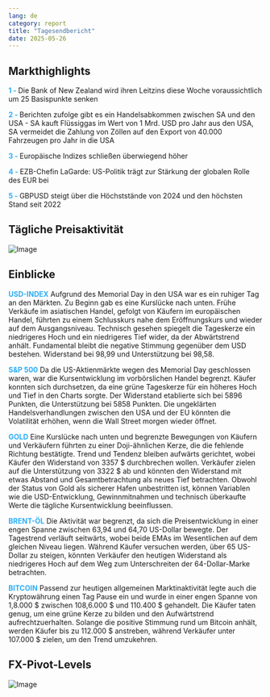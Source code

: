 ```yaml
---
lang: de
category: report
title: "Tagesendbericht"
date: 2025-05-26
---
```



<h2>Markthighlights</h2>
<strong style="color: #2caef7;">1 - </strong> Die Bank of New Zealand wird ihren Leitzins diese Woche voraussichtlich um 25 Basispunkte senken

<strong style="color: #2caef7;">2 - </strong> Berichten zufolge gibt es ein Handelsabkommen zwischen SA und den USA - SA kauft Flüssiggas im Wert von 1 Mrd. USD pro Jahr aus den USA, SA vermeidet die Zahlung von Zöllen auf den Export von 40.000 Fahrzeugen pro Jahr in die USA

<strong style="color: #2caef7;">3 - </strong> Europäische Indizes schließen überwiegend höher

<strong style="color: #2caef7;">4 - </strong> EZB-Chefin LaGarde: US-Politik trägt zur Stärkung der globalen Rolle des EUR bei

<strong style="color: #2caef7;">5 - </strong> GBPUSD steigt über die Höchststände von 2024 und den höchsten Stand seit 2022



<h2>Tägliche Preisaktivität</h2>
<img src="https://markleighedu.github.io/img/May-2025/26-May-2025/price.jpg" alt="Image"/>

<h2>Einblicke</h2>
<strong style="color: #2caef7;">USD-INDEX</strong> Aufgrund des Memorial Day in den USA war es ein ruhiger Tag an den Märkten. Zu Beginn gab es eine Kurslücke nach unten. Frühe Verkäufe im asiatischen Handel, gefolgt von Käufern im europäischen Handel, führten zu einem Schlusskurs nahe dem Eröffnungskurs und wieder auf dem Ausgangsniveau. Technisch gesehen spiegelt die Tageskerze ein niedrigeres Hoch und ein niedrigeres Tief wider, da der Abwärtstrend anhält. Fundamental bleibt die negative Stimmung gegenüber dem USD bestehen. Widerstand bei 98,99 und Unterstützung bei 98,58.

<strong style="color: #2caef7;">S&P 500</strong> Da die US-Aktienmärkte wegen des Memorial Day geschlossen waren, war die Kursentwicklung im vorbörslichen Handel begrenzt. Käufer konnten sich durchsetzen, da eine grüne Tageskerze für ein höheres Hoch und Tief in den Charts sorgte. Der Widerstand etablierte sich bei 5896 Punkten, die Unterstützung bei 5858 Punkten. Die ungeklärten Handelsverhandlungen zwischen den USA und der EU könnten die Volatilität erhöhen, wenn die Wall Street morgen wieder öffnet.

<strong style="color: #2caef7;">GOLD</strong> Eine Kurslücke nach unten und begrenzte Bewegungen von Käufern und Verkäufern führten zu einer Doji-ähnlichen Kerze, die die fehlende Richtung bestätigte. Trend und Tendenz bleiben aufwärts gerichtet, wobei Käufer den Widerstand von 3357 $ durchbrechen wollen. Verkäufer zielen auf die Unterstützung von 3322 $ ab und könnten den Widerstand mit etwas Abstand und Gesamtbetrachtung als neues Tief betrachten. Obwohl der Status von Gold als sicherer Hafen unbestritten ist, können Variablen wie die USD-Entwicklung, Gewinnmitnahmen und technisch überkaufte Werte die tägliche Kursentwicklung beeinflussen.

<strong style="color: #2caef7;">BRENT-ÖL</strong> Die Aktivität war begrenzt, da sich die Preisentwicklung in einer engen Spanne zwischen 63,94 und 64,70 US-Dollar bewegte. Der Tagestrend verläuft seitwärts, wobei beide EMAs im Wesentlichen auf dem gleichen Niveau liegen. Während Käufer versuchen werden, über 65 US-Dollar zu steigen, könnten Verkäufer den heutigen Widerstand als niedrigeres Hoch auf dem Weg zum Unterschreiten der 64-Dollar-Marke betrachten.

<strong style="color: #2caef7;">BITCOIN</strong> Passend zur heutigen allgemeinen Marktinaktivität legte auch die Kryptowährung einen Tag Pause ein und wurde in einer engen Spanne von 1,8.000 $ zwischen 108,6.000 $ und 110.400 $ gehandelt. Die Käufer taten genug, um eine grüne Kerze zu bilden und den Aufwärtstrend aufrechtzuerhalten. Solange die positive Stimmung rund um Bitcoin anhält, werden Käufer bis zu 112.000 $ anstreben, während Verkäufer unter 107.000 $ zielen, um den Trend umzukehren.



<h2>FX-Pivot-Levels</h2>
<img src="https://markleighedu.github.io/img/May-2025/26-May-2025/pivot.jpg" alt="Image"/>